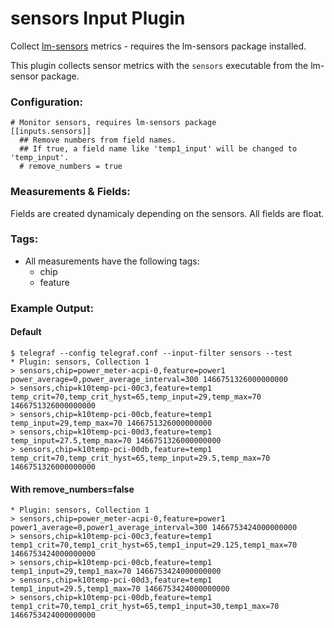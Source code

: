 # sensors Input Plugin

Collect [lm-sensors](https://en.wikipedia.org/wiki/Lm_sensors) metrics - requires the lm-sensors
package installed.

This plugin collects sensor metrics with the `sensors` executable from the lm-sensor package.

### Configuration:
```
# Monitor sensors, requires lm-sensors package
[[inputs.sensors]]
  ## Remove numbers from field names.
  ## If true, a field name like 'temp1_input' will be changed to 'temp_input'.
  # remove_numbers = true
```

### Measurements & Fields:
Fields are created dynamicaly depending on the sensors. All fields are float.

### Tags:

- All measurements have the following tags:
    - chip
    - feature

### Example Output:

#### Default
```
$ telegraf --config telegraf.conf --input-filter sensors --test
* Plugin: sensors, Collection 1
> sensors,chip=power_meter-acpi-0,feature=power1 power_average=0,power_average_interval=300 1466751326000000000
> sensors,chip=k10temp-pci-00c3,feature=temp1 temp_crit=70,temp_crit_hyst=65,temp_input=29,temp_max=70 1466751326000000000
> sensors,chip=k10temp-pci-00cb,feature=temp1 temp_input=29,temp_max=70 1466751326000000000
> sensors,chip=k10temp-pci-00d3,feature=temp1 temp_input=27.5,temp_max=70 1466751326000000000
> sensors,chip=k10temp-pci-00db,feature=temp1 temp_crit=70,temp_crit_hyst=65,temp_input=29.5,temp_max=70 1466751326000000000
```

#### With remove_numbers=false
```
* Plugin: sensors, Collection 1
> sensors,chip=power_meter-acpi-0,feature=power1 power1_average=0,power1_average_interval=300 1466753424000000000
> sensors,chip=k10temp-pci-00c3,feature=temp1 temp1_crit=70,temp1_crit_hyst=65,temp1_input=29.125,temp1_max=70 1466753424000000000
> sensors,chip=k10temp-pci-00cb,feature=temp1 temp1_input=29,temp1_max=70 1466753424000000000
> sensors,chip=k10temp-pci-00d3,feature=temp1 temp1_input=29.5,temp1_max=70 1466753424000000000
> sensors,chip=k10temp-pci-00db,feature=temp1 temp1_crit=70,temp1_crit_hyst=65,temp1_input=30,temp1_max=70 1466753424000000000
```
